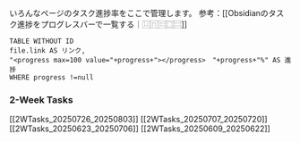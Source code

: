 いろんなページのタスク進捗率をここで管理します。
参考：[[Obsidianのタスク進捗をプログレスバーで一覧する｜⿶⿵⿷⿴⿳]]

```dataview
TABLE WITHOUT ID
file.link AS リンク,
"<progress max=100 value="+progress+"></progress>　"+progress+"%" AS 進捗
WHERE progress !=null
```

### 2-Week Tasks
[[2WTasks_20250726_20250803]]
[[2WTasks_20250707_20250720]]
[[2WTasks_20250623_20250706]]
[[2WTasks_20250609_20250622]]

